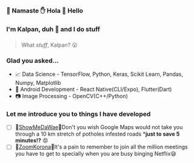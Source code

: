 ### 🙏  Namaste  ✋  Hola  👋  Hello

###  I'm Kalpan, duh 💁 and I do **stuff** 
### 

> What *stuff*, Kalpan? 😮
### Glad you asked...

 - 📈 Data Science - TensorFlow, Python, Keras, Scikit Learn, Pandas, Numpy, Matplotlib
 - 📱 Android Development - React Native(CLI/Expo), Flutter(Dart)
 - 📷 Image Processing - OpenCV(C++/Python)

### Let me introduce you to things I have developed

 - [ ] 🚗[ShowMeDaWae]([https://github.com/sabm0hmayahai/showmedawae](https://github.com/sabm0hmayahai/showmedawae))🚗Don't you wish Google Maps would not take you through a 10 km stretch of potholes infested roads ***just to save 5 minutes!?** 😡
 - [ ] 💬[ZoomKorona]([https://github.com/kalpanmukherjee/zoomKorona](https://github.com/kalpanmukherjee/zoomKorona))💬It's a pain to remember to join all the million meetings you have to get to specially when you are busy binging Netflix😪
